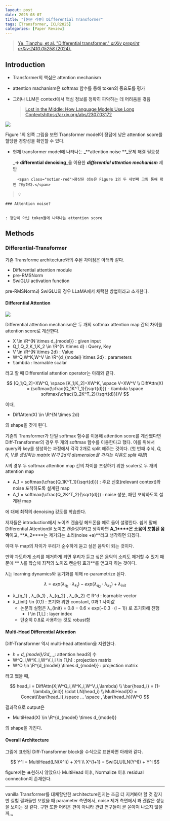 ```yaml
---
layout: post
date: 2025-08-07
title: "[논문 리뷰] Differential Transformer"
tags: [Transformer, ICLR2025]
categories: [Paper Review]
---
```


> [Ye, Tianzhu, et al. "Differential transformer." ](https://arxiv.org/abs/2410.05258)[_arXiv preprint arXiv:2410.05258_](https://arxiv.org/abs/2410.05258)[ (2024).](https://arxiv.org/abs/2410.05258)



## Introduction

- Transformer의 핵심은 attention mechanism
- attention machanism은 softmax 함수를 통해 token의 중요도를 평가
- 그러나 LLM은 context에서 핵심 정보를 정확히 파악하는 데 어려움을 겪음

	> [Lost in the Middle: How Language Models Use Long Contextshttps://arxiv.org/abs/2307.03172](https://arxiv.org/abs/2307.03172)


![](https://prod-files-secure.s3.us-west-2.amazonaws.com/542b861c-36a8-4051-84e5-8804b6728dba/9083ea56-691a-4752-ae26-47f403431ac8/image.png?X-Amz-Algorithm=AWS4-HMAC-SHA256&X-Amz-Content-Sha256=UNSIGNED-PAYLOAD&X-Amz-Credential=ASIAZI2LB4665IQTOKYH%2F20251008%2Fus-west-2%2Fs3%2Faws4_request&X-Amz-Date=20251008T140110Z&X-Amz-Expires=3600&X-Amz-Security-Token=IQoJb3JpZ2luX2VjECYaCXVzLXdlc3QtMiJHMEUCIGnsq0%2BTRRXZvmPyqGb046vHPKZxE5lftbuTKlHgag6oAiEAmMl7HXWIdCAD6Bj%2BzuTgDEBZX7HAotbsXhlyUJa%2BA9MqiAQIv%2F%2F%2F%2F%2F%2F%2F%2F%2F%2F%2FARAAGgw2Mzc0MjMxODM4MDUiDIu7s2jGZ8OpxqgfjSrcAxVf09lAhbePEWsiPsJX%2Bc9NlYvHiL34fYE5AYpSeFL7LGgmmeEVewrIiSkSkGp17fvDohb%2B6Vctf0oQEvswlo6hRWVoNBMFRiz3FPbo%2BN7acCaGVAEY3MXZ1iTQgZa3iVk8oaqRrlNpaDDbo9hTPzkWDtfqJ285FqkexyiFx7kZJR3FZuwfb4S9REGjyjgpvmxnvboaWQJRDryYruva9i1MxanR4RPXqewOiVwmaC0vUbyE06zBgiXSRyGd3N1C2b%2BW9IveZCFfuz%2FMg7Aig65237nc%2BGUyz36wKWs1agYMqLfhLsPlk1Vgq2LzY1ZhLp0mNPOKwVfBVS5%2F3w5b3MhEnedaJC4iK5ZEyh9zOq2mfhQR2i7o4Ne%2By%2FGTGgc1HZ4BIFhTr1GCughgcJeN4GqZ1aUyEQ4fzpKlDj7xfsCprnjSQMUCU%2BMQvu6OdNVHrY0hYsY9KRW2dxLsZSN9RXZe4TdRJ%2BVna8GwOIlX2oxHv1DUStUHZe9%2FD0OZKmYfGN6DbL%2FP9JZiOlQ2f9OtUIldw%2B%2BT3wOdnfUoPN7K9QuJW6Fl276Lz%2B2fZL5N4wLgGIx%2FU5bDH6uAvHwVqje1igH0WmtkClhJ1VIymmhKFIVJWjW4TVeAZbr13sYAMNfbmccGOqUBT7ECoiw9WQuuck8Gri0teOf9%2BRBEtcECiC305emT3qXLOvx%2BKrAN0cILD7KVoOtBhI%2BRh%2BHgAR1EPBj19D8Bvo8GTBxZ5tg8fGw7xPeIDFYUaxbKYcuWnfiU8zDhPyxhlkWdPb5oOH7eo76TlT4FieHJ0pUpr42OYTSoiaYpacE7nuHjtHPI9TXa%2Bs93h%2BFDoOI4ogBxRoO4FhW4P7deeTgx0QtU&X-Amz-Signature=64e1ebec60cc4465457f54d0652fecc8dd0702c52c906e629813d9b8bd71081d&X-Amz-SignedHeaders=host&x-amz-checksum-mode=ENABLED&x-id=GetObject)


Figure 1의 왼쪽 그림을 보면 Transformer model이 정답에 낮은 attention score를 할당한 경향성을 확인할 수 있다.

- 현재 transformer model에 나타나는 _**attention noise **_문제 해결 필요성

	_**→ differential denoising**_을 이용한 _**differential attention mechanism**_ 제안


		<span class="notion-red">향상된 성능은 Figure 1의 두 세번째 그림 통해 확인 가능하다.</span>


> 💡 


	### Attention noise?


	: 정답이 아닌 token들에 나타나는 attention score



## Methods



### Differential-Transformer


기존 Transforme architecture와의 주된 차이점은 아래와 같다.

- Differential attention module
- pre-RMSNorm
- SwiGLU activation function

pre-RMSNorm과 SwiGLU의 경우 LLaMA에서 채택한 방법이라고 소개한다.



#### Differential Attention


![](https://prod-files-secure.s3.us-west-2.amazonaws.com/542b861c-36a8-4051-84e5-8804b6728dba/116d70b2-1963-4810-9167-f4c7d8a06e8f/image.png?X-Amz-Algorithm=AWS4-HMAC-SHA256&X-Amz-Content-Sha256=UNSIGNED-PAYLOAD&X-Amz-Credential=ASIAZI2LB4665IQTOKYH%2F20251008%2Fus-west-2%2Fs3%2Faws4_request&X-Amz-Date=20251008T140110Z&X-Amz-Expires=3600&X-Amz-Security-Token=IQoJb3JpZ2luX2VjECYaCXVzLXdlc3QtMiJHMEUCIGnsq0%2BTRRXZvmPyqGb046vHPKZxE5lftbuTKlHgag6oAiEAmMl7HXWIdCAD6Bj%2BzuTgDEBZX7HAotbsXhlyUJa%2BA9MqiAQIv%2F%2F%2F%2F%2F%2F%2F%2F%2F%2F%2FARAAGgw2Mzc0MjMxODM4MDUiDIu7s2jGZ8OpxqgfjSrcAxVf09lAhbePEWsiPsJX%2Bc9NlYvHiL34fYE5AYpSeFL7LGgmmeEVewrIiSkSkGp17fvDohb%2B6Vctf0oQEvswlo6hRWVoNBMFRiz3FPbo%2BN7acCaGVAEY3MXZ1iTQgZa3iVk8oaqRrlNpaDDbo9hTPzkWDtfqJ285FqkexyiFx7kZJR3FZuwfb4S9REGjyjgpvmxnvboaWQJRDryYruva9i1MxanR4RPXqewOiVwmaC0vUbyE06zBgiXSRyGd3N1C2b%2BW9IveZCFfuz%2FMg7Aig65237nc%2BGUyz36wKWs1agYMqLfhLsPlk1Vgq2LzY1ZhLp0mNPOKwVfBVS5%2F3w5b3MhEnedaJC4iK5ZEyh9zOq2mfhQR2i7o4Ne%2By%2FGTGgc1HZ4BIFhTr1GCughgcJeN4GqZ1aUyEQ4fzpKlDj7xfsCprnjSQMUCU%2BMQvu6OdNVHrY0hYsY9KRW2dxLsZSN9RXZe4TdRJ%2BVna8GwOIlX2oxHv1DUStUHZe9%2FD0OZKmYfGN6DbL%2FP9JZiOlQ2f9OtUIldw%2B%2BT3wOdnfUoPN7K9QuJW6Fl276Lz%2B2fZL5N4wLgGIx%2FU5bDH6uAvHwVqje1igH0WmtkClhJ1VIymmhKFIVJWjW4TVeAZbr13sYAMNfbmccGOqUBT7ECoiw9WQuuck8Gri0teOf9%2BRBEtcECiC305emT3qXLOvx%2BKrAN0cILD7KVoOtBhI%2BRh%2BHgAR1EPBj19D8Bvo8GTBxZ5tg8fGw7xPeIDFYUaxbKYcuWnfiU8zDhPyxhlkWdPb5oOH7eo76TlT4FieHJ0pUpr42OYTSoiaYpacE7nuHjtHPI9TXa%2Bs93h%2BFDoOI4ogBxRoO4FhW4P7deeTgx0QtU&X-Amz-Signature=98b6eef50adecb1de0215fb5bee3b9a87f07303214999c904c83426b89d95e46&X-Amz-SignedHeaders=host&x-amz-checksum-mode=ENABLED&x-id=GetObject)


Differential attention mechanism은 두 개의 softmax attention map 간의 차이를 attention score로 계산한다.

- X \in \R^{N \times d\_{model}} : given input
- Q\_1,Q\_2,K\_1,K\_2 \in \R^{N \times d} : Query, Key
- V \in \R^{N \times 2d} : Value
- W^Q,W^K,W^V \in \R^{d\_{model} \times 2d} : parameters
- \lambda : learnable scalar

라고 할 때 Differential attention operator는 아래와 같다.


$$
[Q_1;Q_2]=XW^Q, \space [K_1;K_2]=XW^K, \space V=XW^V \\
DiffAttn(X) = (softmax(\cfrac{Q_1K^T_1}{\sqrt{d}}) - \lambda \space softmax(\cfrac{Q_2K^T_2}{\sqrt{d}}))V
$$


이때,

- DiffAtten(X) \in \R^{N \times 2d}

의 shape을 갖게 된다.


기존의 Transformer가 단일 softmax 함수를 이용해 attention score를 계산했다면 Diff-Transformer의 경우 두 개의 softmax 함수를 이용한다고 했다. 이를 위해서 query와 key를 생성하는 과정에서 각각 2개로 split 해주는 것이다. <span class="notion-red">(첫 번째 수식, </span><span class="notion-red">_Q, K, V를 생성하는 matrix W가 2d의 dismension을 가지는 이유도 split 때문_</span><span class="notion-red">)</span>


 λ의 경우 두 softmax attention map 간의 차이를 조정하기 위한 scaler로 두 개의 attention map

- A\_1 = softmax(\cfrac{Q\_1K^T\_1}{\sqrt{d}}) : 주요 신호(relevant context)와 noise 포착하도록 설계된 map
- A\_1 = softmax(\cfrac{Q\_2K^T\_2}{\sqrt{d}}) : noise 성분, 패턴 포착하도록 설계된 map 

에 대해 최적의 denoising 강도를 학습한다.


저자들은 introduction에서 노이즈 캔슬링 헤드폰을 예로 들어 설명한다. 쉽게 말해 Differential Attention을 노이즈 캔슬링이라고 생각하면 **A\_1****은 소음이 포함된 음악**이고, **A\_2****는 제거되는 소리(noise +a)**라고 생각하면 되겠다. 


이때 두 map의 차이가 우리가 순수하게 듣고 싶은 음악이 되는 것이다. 


만약 과도하게 소리를 제거하게 되면 우리가 듣고 싶은 음악의 소리도 제거할 수 있기 때문에 ** λ를 학습해 최적의 노이즈 캔슬링 효과**를 얻고자 하는 것이다.


λ는 learning dynamics와 동기화를 위해 re-parametrize 된다.


$$
\lambda = exp(\lambda_{q_1} \cdot \lambda_{k_1}) - exp(\lambda_{q_2} \cdot \lambda_{k_2}) + \lambda_{init}
$$

- λ\_{q\_1} , λ\_{k\_1} , λ\_{q\_2} , λ\_{k\_2} ∈ R^d : learnable vector
- λ\_{init} \in (0,1) : 초기화 위한 constant, 0과 1 사이값
	- 논문의 실험은 λ\_{init} = 0.8 − 0.6 × exp(−0.3 · (l − 1)) 로 초기화해 진행
		- l \in [1,L] : layer index
	- 단순히 0.8로 사용하는 것도 robust함


#### **Multi-Head Differential Attention**


Diff-Transformer 역시 multi-head attention을 지원한다.

- _h = d\_{model}/2d__ _: attention head의 수
- W^Q\_i,W^K\_i,W^V\_i,i \in [1,h] : projection matrix
- W^O \in \R^{d\_{model} \times d\_{model}} : projection matrix

라고 했을 때,


$$
head_i = DiffAttn(X;W^Q_i,W^K_i,W^V_i,\lambda) \\
\bar{head_i} = (1-\lambda_{init}) \cdot LN(head_i) \\
MultiHead(X) = Concat(\bar{head_i},\space ... \space , \bar{head_h})W^O
$$


결과적으로 output은

- MultiHead(X) \in \R^{d\_{model} \times d\_{model}}

의 shape을 가진다.



#### Overall Architecture


그림에 표현된 Diff-Transformer block을 수식으로 표현하면 아래와 같다.


$$
Y^l = MultiHead(LN(X^l)) + X^l \\
X^{l+1} = SwiGLU(LN(Y^l)) + Y^l
$$


figure에는 표현하지 않았으나 MultiHead 이후, Normalize 이후 residual connection이 존재한다.


---


vanilla Transformer를 대체할만한 architecture인지는 조금 더 지켜봐야 할 것 같지만 실험 결과들만 보았을 때 parameter 측면에서, noise 제거 측면에서 꽤 괜찮은 성능을 보이는 것 같다. 구현 또한 어려운 편이 아니라 관련 연구들이 곧 쏟아져 나오지 않을까,,,

